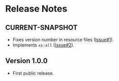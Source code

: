# Release Notes

## CURRENT-SNAPSHOT

* Fixes version number in resource files ([Issue#1](https://github.com/nkutsche/xsd2svg/issues/1)).
* Implements `xs:all` ([Issue#2](https://github.com/nkutsche/xsd2svg/issues/2)).


## Version 1.0.0

* First public release.
